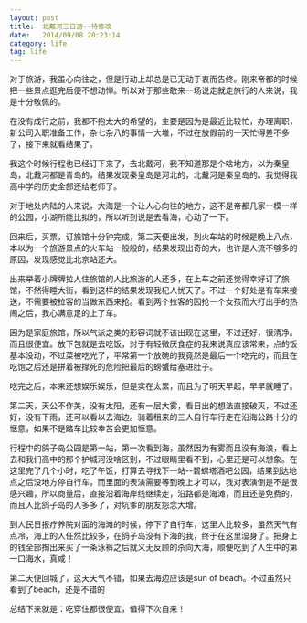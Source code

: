 ```yaml
---
layout: post
title:  北戴河三日游--待修改 
date:   2014/09/08 20:23:14 
category: life
tag: life
---
```


对于旅游，我虽心向往之，但是行动上却总是已无动于衷而告终。刚来帝都的时候把一些景点逛完后便不想动惮。所以对于那些敢来一场说走就走旅行的人来说，我是十分敬佩的。

在没有成行之前，我都不抱太大的希望的，主要是因为是最近比较忙，办理离职，新公司入职准备工作，杂七杂八的事情一大堆，不过在放假前的一天忙得差不多了，接下来就看结果了。

我这个时候行程也已经订下来了，去北戴河，我不知道那是个啥地方，以为秦皇岛，北戴河都是青岛的，结果发现秦皇岛是河北的，北戴河是秦皇岛的。我觉得我高中学的历史全部还给老师了。

对于地处内陆的人来说，大海是一个让人心向往的地方，这不是帝都几家一模一样的公园，小湖所能比拟的，所以听到说是去看海，心动了一下。



回来后，买票，订旅馆十分钟完成，第二天便出发，到火车站的时候是晚上八点，本以为一个旅游景点的火车站一般般的，结果发现出奇的大，也许是人流不够多的原因，发现感觉比北京站还大。

出来举着小牌牌拉人住旅馆的人比旅游的人还多，在上车之前还觉得幸好订了旅馆，不然得睡大街，看到这样的结果发现我杞人忧天了。不过一个好处是有车来接送，不需要被拉客的当做东西来抢。看到两个拉客的因抢一个女孩而大打出手的热闹之后，我心满意足的上了车。

因为是家庭旅馆，所以气派之类的形容词就不该出现在这里，不过还好，很清净。而且很便宜。放下包就是去吃饭，对于有轻微厌食症的我来说真应该常来，点的饭基本没动，不过菜被吃光了，平常第一个放碗的我竟然是最后一个吃完的，而且在吃饱之后还是拼着被撑死的危险把最后的螃蟹给塞进肚子。

吃完之后，本来还想娱乐娱乐，但是实在太累，而且为了明天早起，早早就睡了。

第二天，天公不作美，没有太阳，还有一层大雾，看日出的想法直接破灭，不过还好，没有下雨，还可以看以去海边。骑着租来的三人自行车行走在沿海公路十分的惬意，如果不是踏车比较幸苦会更加惬意。

行程中的鸽子岛公园是第一站，第一次看到海，虽然因为有雾而且没有海浪，看上去和我们高中的那个护城河没啥区别，不过眼睛里看不到，心里还是可以想象。在这里完了几个小时，吃了午饭，打算去寻找下一站--碧螺塔酒吧公园，结果到达地点之后没地方停自行车，而里面的表演需要等到晚上才可以，我对表演倒是不是很感兴趣，所以商量后，直接沿着海岸线继续走，沿路都是海滩，而且还是免费的，而且人比鸽子岛的人多多了，对坑爹的朋友怨念大增。

到人民日报疗养院对面的海滩的时候，停下了自行车，这里人比较多，虽然天气有点冷，海上的人任然比较多，在鸽子岛没有下海的我，终于在这里湿身了。把身上的钱全部掏出来买了一条泳裤之后就义无反顾的杀向大海，顺便吃到了人生中的第一口海水，真咸！

第二天便回城了，这天天气不错，如果去海边应该是sun of beach。不过虽然只看到了beach，还是不错的

   总结下来就是：吃穿住都很便宜，值得下次自来！



